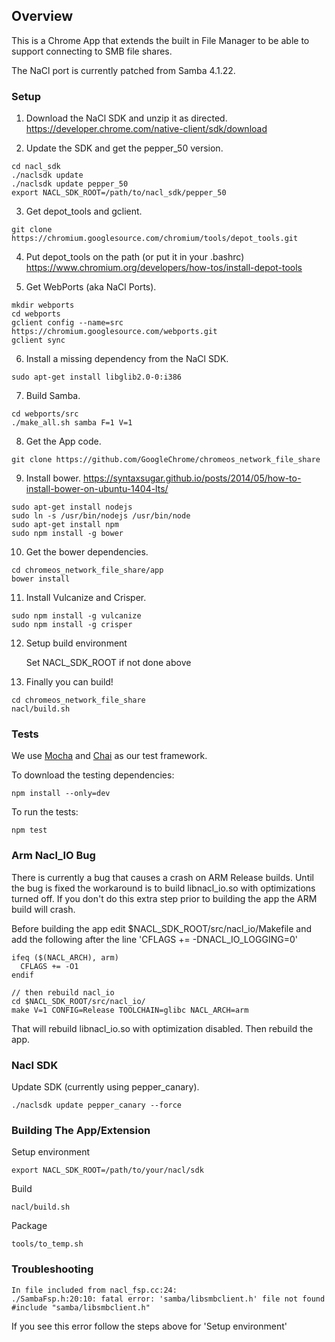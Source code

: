 ## Overview

This is a Chrome App that extends the built in File Manager to be able to
support connecting to SMB file shares.

The NaCl port is currently patched from Samba 4.1.22.

### Setup

1) Download the NaCl SDK and unzip it as directed.
      https://developer.chrome.com/native-client/sdk/download

2) Update the SDK and get the pepper_50 version.

```
cd nacl_sdk
./naclsdk update
./naclsdk update pepper_50
export NACL_SDK_ROOT=/path/to/nacl_sdk/pepper_50
```

3) Get depot_tools and gclient.
```
git clone https://chromium.googlesource.com/chromium/tools/depot_tools.git
```

4) Put depot_tools on the path (or put it in your .bashrc)
      https://www.chromium.org/developers/how-tos/install-depot-tools

5) Get WebPorts (aka NaCl Ports).
```
mkdir webports
cd webports
gclient config --name=src https://chromium.googlesource.com/webports.git
gclient sync
```

6) Install a missing dependency from the NaCl SDK.
```
sudo apt-get install libglib2.0-0:i386
```

7) Build Samba.
```
cd webports/src
./make_all.sh samba F=1 V=1
```
8) Get the App code.
```
git clone https://github.com/GoogleChrome/chromeos_network_file_share
```
9) Install bower.
      https://syntaxsugar.github.io/posts/2014/05/how-to-install-bower-on-ubuntu-1404-lts/
```
sudo apt-get install nodejs
sudo ln -s /usr/bin/nodejs /usr/bin/node
sudo apt-get install npm
sudo npm install -g bower
```
10) Get the bower dependencies.
```
cd chromeos_network_file_share/app
bower install
```
11) Install Vulcanize and Crisper.
```
sudo npm install -g vulcanize
sudo npm install -g crisper
```
12) Setup build environment

      Set NACL_SDK_ROOT if not done above

13) Finally you can build!
```
cd chromeos_network_file_share
nacl/build.sh
```

### Tests

We use [Mocha](http://mochajs.org) and [Chai](http://chaijs.com/) as our test framework.

To download the testing dependencies:
```
npm install --only=dev
```
To run the tests:
```
npm test
```
### Arm Nacl_IO Bug

There is currently a bug that causes a crash on ARM Release builds. Until the
bug is fixed the workaround is to build libnacl_io.so with optimizations turned
off. If you don't do this extra step prior to building the app the ARM build
will crash.

Before building the app edit $NACL_SDK_ROOT/src/nacl_io/Makefile and add
the following after the line 'CFLAGS += -DNACL_IO_LOGGING=0'
```
ifeq ($(NACL_ARCH), arm)
  CFLAGS += -O1
endif

// then rebuild nacl_io
cd $NACL_SDK_ROOT/src/nacl_io/
make V=1 CONFIG=Release TOOLCHAIN=glibc NACL_ARCH=arm
```
That will rebuild libnacl_io.so with optimization disabled. Then rebuild the
app.

### Nacl SDK
Update SDK (currently using pepper_canary).
```
./naclsdk update pepper_canary --force
```
### Building The App/Extension

Setup environment
```
export NACL_SDK_ROOT=/path/to/your/nacl/sdk
```
Build
```
nacl/build.sh
```
Package
```
tools/to_temp.sh
```
### Troubleshooting
```
In file included from nacl_fsp.cc:24:
./SambaFsp.h:20:10: fatal error: 'samba/libsmbclient.h' file not found
#include "samba/libsmbclient.h"
```
If you see this error follow the steps above for 'Setup environment'
